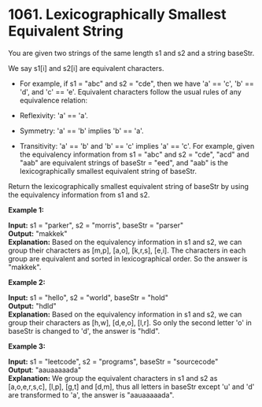 # 1061. Lexicographically Smallest Equivalent String
You are given two strings of the same length s1 and s2 and a string baseStr.

We say s1[i] and s2[i] are equivalent characters.

* For example, if s1 = "abc" and s2 = "cde", then we have 'a' == 'c', 'b' == 'd', and 'c' == 'e'.
Equivalent characters follow the usual rules of any equivalence relation:

* Reflexivity: 'a' == 'a'.
* Symmetry: 'a' == 'b' implies 'b' == 'a'.
* Transitivity: 'a' == 'b' and 'b' == 'c' implies 'a' == 'c'.
For example, given the equivalency information from s1 = "abc" and s2 = "cde", "acd" and "aab" are equivalent strings of baseStr = "eed", and "aab" is the lexicographically smallest equivalent string of baseStr.

Return the lexicographically smallest equivalent string of baseStr by using the equivalency information from s1 and s2.<br>

**Example 1:**

**Input:** s1 = "parker", s2 = "morris", baseStr = "parser" <br>
**Output:** "makkek"<br>
**Explanation:** Based on the equivalency information in s1 and s2, we can group their characters as [m,p], [a,o], [k,r,s], [e,i].
The characters in each group are equivalent and sorted in lexicographical order.
So the answer is "makkek".

**Example 2:**

**Input:** s1 = "hello", s2 = "world", baseStr = "hold"<br>
**Output:** "hdld"<br>
**Explanation:** Based on the equivalency information in s1 and s2, we can group their characters as [h,w], [d,e,o], [l,r].
So only the second letter 'o' in baseStr is changed to 'd', the answer is "hdld".

**Example 3:**

**Input:** s1 = "leetcode", s2 = "programs", baseStr = "sourcecode"<br>
**Output**: "aauaaaaada"<br>
**Explanation:** We group the equivalent characters in s1 and s2 as [a,o,e,r,s,c], [l,p], [g,t] and [d,m], thus all letters in baseStr except 'u' and 'd' are transformed to 'a', the answer is "aauaaaaada".
